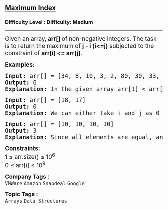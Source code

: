 <h2><a href="https://www.geeksforgeeks.org/problems/maximum-index3307/1?page=1&category=Arrays,Strings,CPP&status=unsolved&sortBy=submissions">Maximum Index</a></h2><h3>Difficulty Level : Difficulty: Medium</h3><hr><div class="problems_problem_content__Xm_eO"><p><span style="font-size: 14pt;">Given an array,<strong> arr[] </strong>of<strong> </strong>non-negative integers. The task is to return the maximum of <strong>j - i (i&lt;=j)</strong>&nbsp;subjected to the constraint of <strong>arr[i] &lt;= arr[j]</strong>.</span></p>
<p><span style="font-size: 14pt;"><strong>Examples:</strong></span></p>
<pre><span style="font-size: 14pt;"><strong>Input: </strong>arr[] = [34, 8, 10, 3, 2, 80, 30, 33, 1]</span><br><span style="font-size: 14pt;"><strong>Output: </strong>6</span><br><span style="font-size: 14pt;"><strong>Explanation: </strong>In the given array arr[1] &lt; arr[7] satisfying the required condition (arr[i] &lt;= arr[j]) thus giving the maximum difference of j - i which is 7-1 = 6.</span></pre>
<pre><span style="font-size: 14pt;"><strong>Input: </strong>arr[] = [18, 17]</span><br><span style="font-size: 14pt;"><strong>Output: </strong>0</span><br><span style="font-size: 14pt;"><strong>Explanation:</strong> We can either take i and j as 0 and 0 or we cantake 1 and 1 both give the same result 0.</span></pre>
<pre><span style="font-size: 14pt;"><strong>Input: </strong>arr[] = [10, 10, 10, 10]</span><br><span style="font-size: 14pt;"><strong>Output: </strong>3</span><br><span style="font-size: 14pt;"><strong>Explanation:</strong> Since all elements are equal, any pair of indices will satisfy the condition arr[i] &lt;= arr[j]. The maximum difference is between j = 3 and i = 0, resulting in j - i = 3.</span></pre>
<p><span style="font-size: 14pt;"><strong>Constraints:</strong><br>1 ≤ arr.size() ≤ 10<sup>6</sup><br>0 ≤ arr[i] ≤ 10<sup>9</sup></span></p></div><p><span style=font-size:18px><strong>Company Tags : </strong><br><code>VMWare</code>&nbsp;<code>Amazon</code>&nbsp;<code>Snapdeal</code>&nbsp;<code>Google</code>&nbsp;<br><p><span style=font-size:18px><strong>Topic Tags : </strong><br><code>Arrays</code>&nbsp;<code>Data Structures</code>&nbsp;